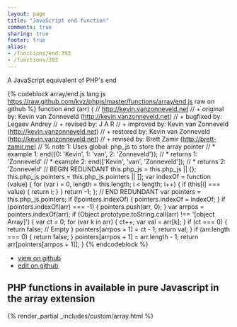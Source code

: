 ```yaml
---
layout: page
title: "JavaScript end function"
comments: true
sharing: true
footer: true
alias:
- /functions/end:393
- /functions/393
---
```

<!-- Generated by Rakefile:build -->
A JavaScript equivalent of PHP's end

{% codeblock array/end.js lang:js https://raw.github.com/kvz/phpjs/master/functions/array/end.js raw on github %}
function end (arr) {
    // http://kevin.vanzonneveld.net
    // +   original by: Kevin van Zonneveld (http://kevin.vanzonneveld.net)
    // +   bugfixed by: Legaev Andrey
    // +    revised by: J A R
    // +   improved by: Kevin van Zonneveld (http://kevin.vanzonneveld.net)
    // +   restored by: Kevin van Zonneveld (http://kevin.vanzonneveld.net)
    // +    revised by: Brett Zamir (http://brett-zamir.me)
    // %        note 1: Uses global: php_js to store the array pointer
    // *     example 1: end({0: 'Kevin', 1: 'van', 2: 'Zonneveld'});
    // *     returns 1: 'Zonneveld'
    // *     example 2: end(['Kevin', 'van', 'Zonneveld']);
    // *     returns 2: 'Zonneveld'
    // BEGIN REDUNDANT
    this.php_js = this.php_js || {};
    this.php_js.pointers = this.php_js.pointers || [];
    var indexOf = function (value) {
        for (var i = 0, length = this.length; i < length; i++) {
            if (this[i] === value) {
                return i;
            }
        }
        return -1;
    };
    // END REDUNDANT
    var pointers = this.php_js.pointers;
    if (!pointers.indexOf) {
        pointers.indexOf = indexOf;
    }
    if (pointers.indexOf(arr) === -1) {
        pointers.push(arr, 0);
    }
    var arrpos = pointers.indexOf(arr);
    if (Object.prototype.toString.call(arr) !== '[object Array]') {
        var ct = 0;
        for (var k in arr) {
            ct++;
            var val = arr[k];
        }
        if (ct === 0) {
            return false; // Empty
        }
        pointers[arrpos + 1] = ct - 1;
        return val;
    }
    if (arr.length === 0) {
        return false;
    }
    pointers[arrpos + 1] = arr.length - 1;
    return arr[pointers[arrpos + 1]];
}
{% endcodeblock %}

 - [view on github](https://github.com/kvz/phpjs/blob/master/functions/array/end.js)
 - [edit on github](https://github.com/kvz/phpjs/edit/master/functions/array/end.js)

## PHP functions in available in pure Javascript in the array extension
{% render_partial _includes/custom/array.html %}
